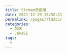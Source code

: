 ```yaml
---
title: Stream流使用
date: 2021-12-29 15:52:11
permalink: /pages/7fd3c5/
categories:
  - 后端
  - JavaSE
tags:
  - 
---
```

